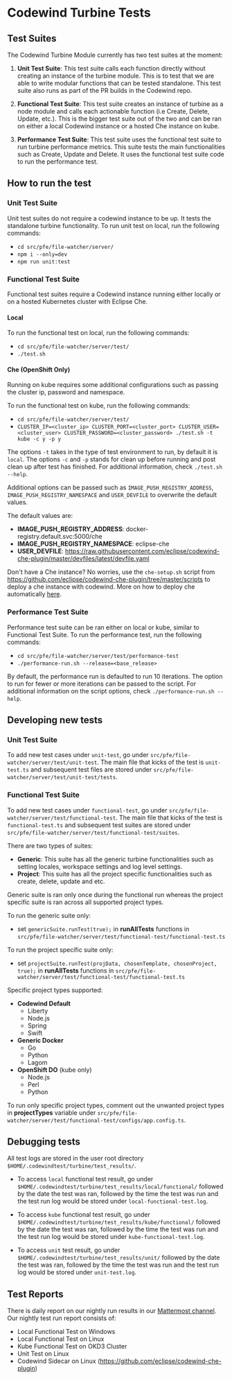 # Codewind Turbine Tests

## Test Suites

The Codewind Turbine Module currently has two test suites at the moment:
1. **Unit Test Suite**: This test suite calls each function directly without creating an instance of the turbine module. This is to test that we are able to write modular functions that can be tested standalone. This test suite also runs as part of the PR builds in the Codewind repo.

2. **Functional Test Suite**: This test suite creates an instance of turbine as a node module and calls each actionable function (i.e Create, Delete, Update, etc.). This is the bigger test suite out of the two and can be ran on either a local Codewind instance or a hosted Che instance on kube.

3. **Performance Test Suite**: This test suite uses the functional test suite to run turbine performance metrics. This suite tests the main functionalities such as Create, Update and Delete. It uses the functional test suite code to run the performance test.

## How to run the test

### Unit Test Suite

Unit test suites do not require a codewind instance to be up. It tests the standalone turbine functionality. To run unit test on local, run the following commands:
- `cd src/pfe/file-watcher/server/`
- `npm i --only=dev`
- `npm run unit:test`

### Functional Test Suite

Functional test suites require a Codewind instance running either locally or on a hosted Kubernetes cluster with Eclipse Che.

#### Local

To run the functional test on local, run the following commands:
- `cd src/pfe/file-watcher/server/test/`
- `./test.sh`

#### Che (OpenShift Only)

Running on kube requires some additional configurations such as passing the cluster ip, password and namespace.

To run the functional test on kube, run the following commands:
- `cd src/pfe/file-watcher/server/test/`
- `CLUSTER_IP=<cluster_ip> CLUSTER_PORT=<cluster_port> CLUSTER_USER=<cluster_user> CLUSTER_PASSWORD=<cluster_password> ./test.sh -t kube -c y -p y`

The options `-t` takes in the type of test environment to run, by default it is `local`. The options `-c` and `-p` stands for clean up before running and post clean up after test has finished. For additional information, check `./test.sh --help`.

Additional options can be passed such as `IMAGE_PUSH_REGISTRY_ADDRESS`, `IMAGE_PUSH_REGISTRY_NAMESPACE` and `USER_DEVFILE` to overwrite the default values. 

The default values are:
- **IMAGE_PUSH_REGISTRY_ADDRESS**: docker-registry.default.svc:5000/che
- **IMAGE_PUSH_REGISTRY_NAMESPACE**: eclipse-che
- **USER_DEVFILE**: https://raw.githubusercontent.com/eclipse/codewind-che-plugin/master/devfiles/latest/devfile.yaml

Don't have a Che instance? No worries, use the `che-setup.sh` script from https://github.com/eclipse/codewind-che-plugin/tree/master/scripts to deploy a che instance with codewind. More on how to deploy che automatically [here](https://github.com/eclipse/codewind-che-plugin/blob/master/scripts/README.md).

### Performance Test Suite

Performance test suite can be ran either on local or kube, similar to Functional Test Suite. To run the performance test, run the following commands:
- `cd src/pfe/file-watcher/server/test/performance-test`
- `./performance-run.sh --release=<base_release>`

By default, the performance run is defaulted to run 10 iterations. The option to run for fewer or more iterations can be passed to the script. For additional information on the script options, check `./performance-run.sh --help`.

## Developing new tests

### Unit Test Suite

To add new test cases under `unit-test`, go under `src/pfe/file-watcher/server/test/unit-test`. The main file that kicks of the test is `unit-test.ts` and subsequent test files are stored under `src/pfe/file-watcher/server/test/unit-test/tests`.

### Functional Test Suite

To add new test cases under `functional-test`, go under `src/pfe/file-watcher/server/test/functional-test`. The main file that kicks of the test is `functional-test.ts` and subsequent test suites are stored under `src/pfe/file-watcher/server/test/functional-test/suites`.

There are two types of suites:
- **Generic**: This suite has all the generic turbine functionalities such as setting locales, workspace settings and log level settings.
- **Project**: This suite has all the project specific functionalities such as create, delete, update and etc.

Generic suite is ran only once during the functional run whereas the project specific suite is ran across all supported project types.

To run the generic suite only:
- set `genericSuite.runTest(true);` in **runAllTests** functions in `src/pfe/file-watcher/server/test/functional-test/functional-test.ts`

To run the project specific suite only:
- set `projectSuite.runTest(projData, chosenTemplate, chosenProject, true);` in **runAllTests** functions in `src/pfe/file-watcher/server/test/functional-test/functional-test.ts`

Specific project types supported:
- **Codewind Default**
  - Liberty
  - Node.js
  - Spring
  - Swift
- **Generic Docker**
  - Go
  - Python
  - Lagom
- **OpenShift DO** (kube only)
  - Node.js
  - Perl
  - Python

To run only specific project types, comment out the unwanted project types in **projectTypes** variable under `src/pfe/file-watcher/server/test/functional-test/configs/app.config.ts`.

## Debugging tests

All test logs are stored in the user root directory `$HOME/.codewindtest/turbine/test_results/`.

- To access `local` functional test result, go under `$HOME/.codewindtest/turbine/test_results/local/functional/` followed by the date the test was ran, followed by the time the test was run and the test run log would be stored under `local-functional-test.log`.

- To access `kube` functional test result, go under `$HOME/.codewindtest/turbine/test_results/kube/functional/` followed by the date the test was ran, followed by the time the test was run and the test run log would be stored under `kube-functional-test.log`.

- To access `unit` test result, go under `$HOME/.codewindtest/turbine/test_results/unit/` followed by the date the test was ran, followed by the time the test was run and the test run log would be stored under `unit-test.log`.

## Test Reports

There is daily report on our nightly run results in our [Mattermost channel](https://mattermost.eclipse.org/eclipse/channels/codewind-testing). Our nightly test run report consists of:
- Local Functional Test on Windows
- Local Functional Test on Linux
- Kube Functional Test on OKD3 Cluster
- Unit Test on Linux
- Codewind Sidecar on Linux (https://github.com/eclipse/codewind-che-plugin)
